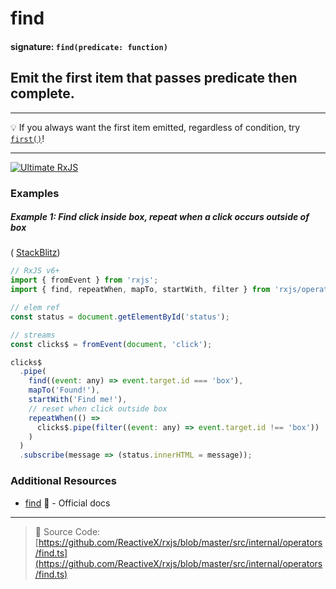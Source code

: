 # find

#### signature: `find(predicate: function)`

## Emit the first item that passes predicate then complete.

---

💡 If you always want the first item emitted, regardless of condition, try
[`first()`](first.md)!

---

[![Ultimate RxJS](https://drive.google.com/uc?export=view&id=1htrban3k3Z8CxiKwEV6bdmxW5Wu8xdWX "Ultimate RxJS")](https://ultimatecourses.com/courses/rxjs?ref=4)

### Examples

##### Example 1: Find click inside box, repeat when a click occurs outside of box

( [StackBlitz](https://stackblitz.com/edit/rxjs-hd63we?file=index.ts))

```js
// RxJS v6+
import { fromEvent } from 'rxjs';
import { find, repeatWhen, mapTo, startWith, filter } from 'rxjs/operators';

// elem ref
const status = document.getElementById('status');

// streams
const clicks$ = fromEvent(document, 'click');

clicks$
  .pipe(
    find((event: any) => event.target.id === 'box'),
    mapTo('Found!'),
    startWith('Find me!'),
    // reset when click outside box
    repeatWhen(() =>
      clicks$.pipe(filter((event: any) => event.target.id !== 'box'))
    )
  )
  .subscribe(message => (status.innerHTML = message));
```

### Additional Resources

- [find](https://rxjs.dev/api/operators/find) 📰 - Official docs

---

> 📁 Source Code:
> [https://github.com/ReactiveX/rxjs/blob/master/src/internal/operators/find.ts](https://github.com/ReactiveX/rxjs/blob/master/src/internal/operators/find.ts)
